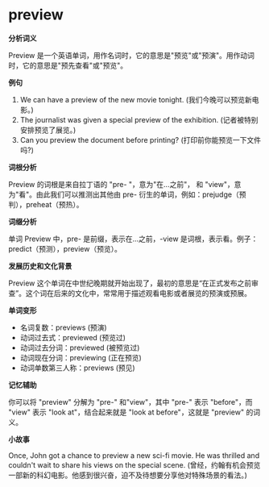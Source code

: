 # preview

**分析词义**

  

Preview 是一个英语单词，用作名词时，它的意思是"预览"或"预演"。用作动词时，它的意思是"预先查看"或"预览"。

  

**例句**

  

1.  We can have a preview of the new movie tonight. (我们今晚可以预览新电影。)
2.  The journalist was given a special preview of the exhibition. (记者被特别安排预览了展览。)
3.  Can you preview the document before printing? (打印前你能预览一下文件吗?)

  

**词根分析**

  

Preview 的词根是来自拉丁语的 "pre- "，意为"在...之前"， 和 "view"，意为"看"。由此我们可以推测出其他由 pre- 衍生的单词，例如：prejudge（预判），preheat（预热）。

  

**词缀分析**

  

单词 Preview 中，pre- 是前缀，表示在...之前，-view 是词根，表示看。例子： predict（预测），preview（预览）。

  

**发展历史和文化背景**

  

Preview 这个单词在中世纪晚期就开始出现了，最初的意思是“在正式发布之前审查”。这个词在后来的文化中，常常用于描述观看电影或者展览的预演或预展。

  

**单词变形**

  

*   名词复数：previews (预演)
*   动词过去式：previewed (预览过)
*   动词过去分词：previewed (被预览过)
*   动词现在分词：previewing (正在预览)
*   动词单数第三人称：previews (预见)

  

**记忆辅助**

  

你可以将 "preview" 分解为 "pre-" 和"view"，其中 "pre-" 表示 "before"，而 "view" 表示 "look at"，结合起来就是 "look at before"，这就是 "preview" 的词义。

  

**小故事**

  

Once, John got a chance to preview a new sci-fi movie. He was thrilled and couldn't wait to share his views on the special scene. (曾经，约翰有机会预览一部新的科幻电影。他感到很兴奋，迫不及待想要分享他对特殊场景的看法。)
